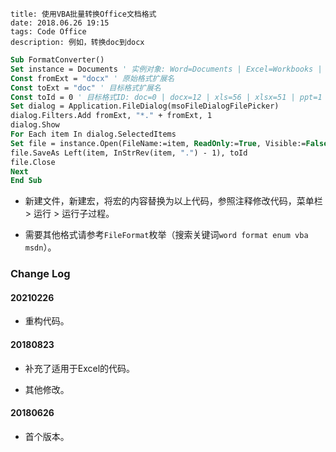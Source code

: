 ```
title: 使用VBA批量转换Office文档格式
date: 2018.06.26 19:15
tags: Code Office
description: 例如，转换doc到docx
```

```vb
Sub FormatConverter()
Set instance = Documents ' 实例对象: Word=Documents | Excel=Workbooks | PowerPoint=Presentations
Const fromExt = "docx" ' 原始格式扩展名
Const toExt = "doc" ' 目标格式扩展名
Const toId = 0 ' 目标格式ID: doc=0 | docx=12 | xls=56 | xlsx=51 | ppt=1 | pptx=24
Set dialog = Application.FileDialog(msoFileDialogFilePicker)
dialog.Filters.Add fromExt, "*." + fromExt, 1
dialog.Show
For Each item In dialog.SelectedItems
Set file = instance.Open(FileName:=item, ReadOnly:=True, Visible:=False)
file.SaveAs Left(item, InStrRev(item, ".") - 1), toId
file.Close
Next
End Sub
```

* 新建文件，新建宏，将宏的内容替换为以上代码，参照注释修改代码，菜单栏 > 运行 > 运行子过程。

* 需要其他格式请参考`FileFormat`枚举（搜索关键词`word format enum vba msdn`）。

### Change Log

#### 20210226

* 重构代码。

#### 20180823

* 补充了适用于Excel的代码。

* 其他修改。

#### 20180626

* 首个版本。
